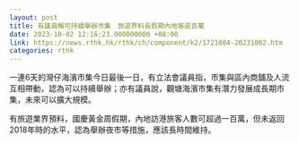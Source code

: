 ```yaml
---
layout: post
title: 有議員稱可持續舉辦市集　旅遊界料長假期內地客逾百萬
date: 2023-10-02 12:16:23.000000000 +08:00
link: https://news.rthk.hk/rthk/ch/component/k2/1721084-20231002.htm
categories: rthk
---
```


一連6天的灣仔海濱市集今日最後一日，有立法會議員指，市集與區內商舖及人流互相帶動，認為可以持續舉辦；亦有議員說，觀塘海濱市集有潛力發展成長期市集，未來可以擴大規模。

有旅遊業界預料，國慶黃金周假期，內地訪港旅客人數可超過一百萬，但未返回2018年時的水平，認為舉辦夜市等措施，應該長時間維持。
